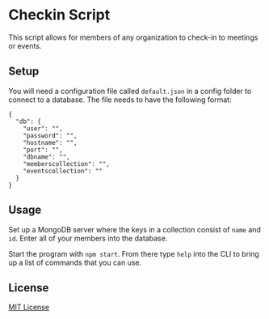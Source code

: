 # Checkin Script

This script allows for members of any organization to check-in to meetings or events.

## Setup

You will need a configuration file called `default.json` in a config folder to connect to a database. The file needs to have the following format:

```
{
  "db": {
    "user": "",
    "password": "",
    "hostname": "",
    "port": "",
    "dbname": "",
    "memberscollection": "",
    "eventscollection": ""
  }
}

```

## Usage

Set up a MongoDB server where the keys in a collection consist of `name` and `id`. Enter all of your members into the database.

Start the program with `npm start`. From there type `help` into the CLI to bring up a list of commands that you can use.

## License

[MIT License](https://github.com/jacksonchen/checkin/blob/master/LICENSE.md)
